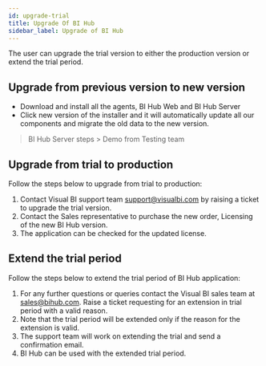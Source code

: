 ```yaml
---
id: upgrade-trial
title: Upgrade Of BI Hub
sidebar_label: Upgrade of BI Hub
---
```


The user can upgrade the trial version to either the production version or extend the trial period.

## Upgrade from previous version to new version

* Download and install all the agents, BI Hub Web and BI Hub Server
* Click new version of the installer and it will automatically update all our components and migrate the old data to the new version.
> BI Hub Server steps > Demo from Testing team

## Upgrade from trial to production

Follow the steps below to upgrade from trial to production:
1. Contact Visual BI support team support@visualbi.com by raising a ticket to upgrade the trial version.
1. Contact the Sales representative to purchase the new order, Licensing of the new BI Hub version.
1. The application can be checked for the updated license.

## Extend the trial period

Follow the steps below to extend the trial period of BI Hub application:

1. For any further questions or queries contact the Visual BI sales team at sales@bihub.com. Raise a ticket requesting for an extension in trial period with a valid reason.
1. Note that the trial period will be extended only if the reason for the extension is valid.
1. The support team will work on extending the trial and send a confirmation email.
1. BI Hub can be used with the extended trial period.